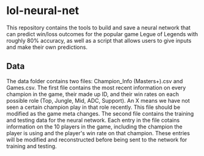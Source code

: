 # lol-neural-net
This repository contains the tools to build and save a neural network that can predict win/loss outcomes for the popular game Legue of Legends with roughly 80% accuracy, as well as a script that allows users to give inputs and make their own predictions.

## Data
The data folder contains two files: Champion_Info (Masters+).csv and Games.csv. The first file contains the most recent information on every champion in the game, their made up ID, and their win rates on each possible role (Top, Jungle, Mid, ADC, Support). An X means we have not seen a certain champion play in that role recently. This file should be modified as the game meta changes. The second file contains the training and testing data for the neural network. Each entry in the file cotains information on the 10 players in the game, including the champion the player is using and the player's win rate on that champion. These entries will be modified and reconstructed before being sent to the network for training and testing.

